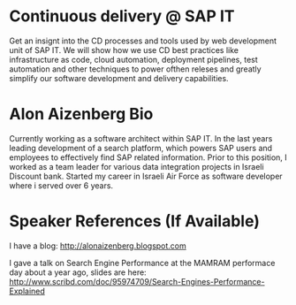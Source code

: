 Continuous delivery @ SAP IT
=============================
Get an insignt into the CD processes and tools used by web development unit of SAP IT. 
We will show how we use CD best practices like infrastructure as code, cloud automation, deployment pipelines, test automation and other techniques to power ofthen releses and greatly simplify our software development and delivery capabilities.

Alon Aizenberg Bio
====================
Currently working as a software architect within SAP IT. In the last years leading development of a search platform, which powers SAP users and employees to effectively find SAP related information. 
Prior to this position, I worked as a team leader for various data integration projects in Israeli Discount bank.
Started my career in Israeli Air Force as software developer where i served over 6 years.

Speaker References (If Available)
==================================
I have a blog:
http://alonaizenberg.blogspot.com

I gave a talk on Search Engine Performance at the MAMRAM performace day about a year ago, slides are here:
http://www.scribd.com/doc/95974709/Search-Engines-Performance-Explained
